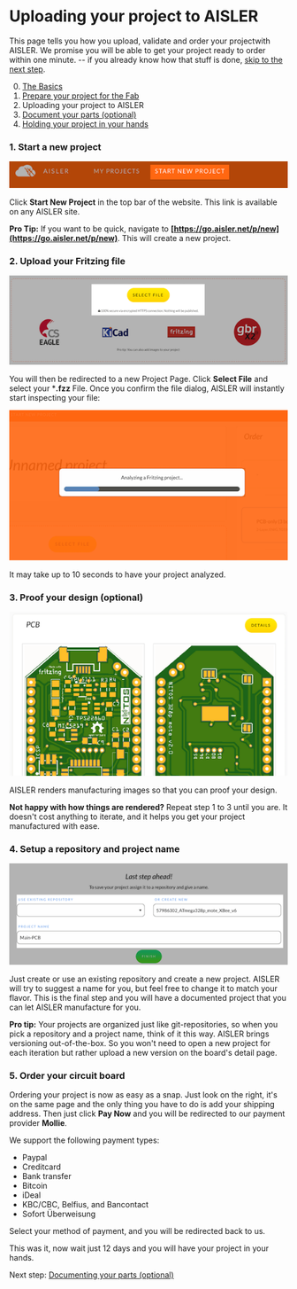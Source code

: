 <!-- --- title: Using Fritzing with AISLER: Uploading your project to AISLER -->
# Uploading your project to AISLER #
This page tells you how you upload, validate and order your projectwith AISLER. We promise you will be able to get your project ready to order within one minute. -- if you already know how that stuff is done, [skip to the next step](document-parts-in-aisler).

0. [The Basics](the-basics)
1. [Prepare your project for the Fab](pre-fab)
2. Uploading your project to AISLER
3. [Document your parts (optional)](document-parts-in-aisler)
4. [Holding your project in your hands](Holding-your-project-in-your-hands)


### 1. Start a new project ###
![Start a new Project in AISLER](../assets/start_project.png)

Click **Start New Project** in the top bar of the website. This link is available on any AISLER site. 

**Pro Tip:** If you want to be quick, navigate to **[https://go.aisler.net/p/new](https://go.aisler.net/p/new)**. This will create a new project.

### 2. Upload your Fritzing file ###
![Upload your File in AISLER](../assets/upload_project.png)

You will then be redirected to a new Project Page. Click **Select File** and select your ***.fzz** File. Once you confirm the file dialog, AISLER will instantly start inspecting your file:

![Analyzing a Fritzing file](assets/analyzing_the_project.png)

It may take up to 10 seconds to have your project analyzed.

### 3. Proof your design (optional)
![Proof your Fritzing design](assets/manufacturing_renderings.png)

AISLER renders manufacturing images so that you can proof your design. 

**Not happy with how things are rendered?** Repeat step 1 to 3 until you are. It doesn't cost anything to iterate, and it helps you get your project manufactured with ease.   

### 4. Setup a repository and project name ###
![Setup a repository and name for your Fritzing project](../assets/new_project.png)

Just create or use an existing repository and create a new project. AISLER will try to suggest a name for you, but feel free to change it to match your flavor. This is the final step and you will have a documented project that you can let AISLER manufacture for you.

**Pro tip:** Your projects are organized just like git-repositories, so when you pick a repository and a project name, think of it this way. AISLER brings versioning out-of-the-box. So you won't need to open a new project for each iteration but rather upload a new version on the board's detail page.

### 5. Order your circuit board ###

Ordering your project is now as easy as a snap. Just look on the right, it's on the same page and the only thing you have to do is add your shipping address. Then just click **Pay Now** and you will be redirected to our payment provider **Mollie**. 

We support the following payment types:

- Paypal
- Creditcard
- Bank transfer
- Bitcoin
- iDeal 
- KBC/CBC, Belfius, and Bancontact
- Sofort Überweisung

Select your method of payment, and you will be redirected back to us. 

This was it, now wait just 12 days and you will have your project in your hands. 

Next step: [Documenting your parts (optional)](document-parts-in-aisler)

